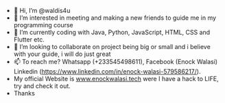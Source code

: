 - 👋 Hi, I’m @waldis4u
- 👀 I’m interested in meeting and making a new friends to guide me in my programming course
- 🌱 I’m currently coding with Java, Python, JavaScript, HTML, CSS and Flutter etc.
- 💞️ I’m looking to collaborate on project being big or small and i believe with your guide, i will do just great
- 📫 To reach me? Whatsapp (+233545498611), Facebook (Enock Walasi) Linkedin (https://www.linkedin.com/in/enock-walasi-579586217/).
-    My official Website is www.enockwalasi.tech were I have a hack to LIFE,  try and check it out.
- Thanks

<!---
waldis4u/waldis4u is a ✨ special ✨ repository because its `README.md` (this file) appears on your GitHub profile.
You can click the Preview link to take a look at your changes.
--->
